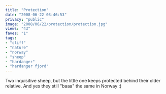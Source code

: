 ```yaml
---
title: "Protection"
date: "2008-06-22 03:46:53"
privacy: "public"
image: "2008/06/22/protection/protection.jpg"
views: "43"
faves: "1"
tags:
- "cliff"
- "nature"
- "norway"
- "sheep"
- "hardanger"
- "hardanger fjord"
---
```

Two inquisitive sheep, but the little one keeps protected behind their older relative. And yes they still &quot;baaa&quot; the same in Norway :)<a href="/photos/2008/06/22/protection"></a>
